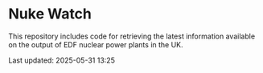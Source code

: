 # Nuke Watch

This repository includes code for retrieving the latest information available on the output of EDF nuclear power plants in the UK.

Last updated: 2025-05-31 13:25